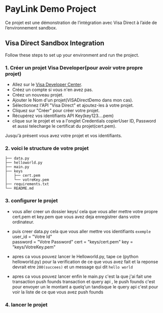 # PayLink Demo Project

Ce projet est une démonstration de l’intégration avec Visa Direct à l’aide de l’environnement sandbox.


## Visa Direct Sandbox Integration

Follow these steps to set up your environment and run the project.

### 1. Créer un projet Visa Developer(pour avoir votre propre projet)

- Allez sur le [Visa Developer Center](https://developer.visa.com/).
- Créez un compte si vous n'en avez pas.
- Créez un nouveau projet.
- Ajouter le Nom d'un projet(VISADirectDemo dans mon cas).
- Sélectionnez l'API "Visa Direct" et ajoutez-les à votre projet.
- Cliquez sur "Créer" pour créer votre projet.
- Récupérez vos identifiants API Key(key123....pem)
- clique sur le projet et va a l'onglet Credentials copierUser ID, Password et aussi telecharge le certificat du projet(cert.pem).

Jusqu'à présent vous avez votre projet et vos identifiants.

### 2. voici le structure de votre projet

```
├── data.py
├── helloworld.py
├── main.py
├── keys
│   ├── cert.pem
│   └── votreKey.pem
├── requirements.txt
└── README.md
```

### 3. configurer le projet 

- vous aller creer un dossier keys/ cela que vous aller mettre votre propre cert.pem et key.pem que vous avez deja enregistrer dans votre ordinateur.

- puis creer data.py cela que vous aller mettre vos identifiants 
    `exemple`
    user_id = "Votre Id"  
    password = "Votre Password" 
    cert = "keys/cert.pem"
    key = "keys/VotreKey.pem"

- apres ca vous pouvez lancer le Helloworld.py, tape ce (python helloworld.py) pour la verification de ce que vous avez fait et la reponse devrait etre `200(succees)` et un message qui dit `hello world`


- apres ca vous pouvez lancer enfin le main.py c'est la que j'ai fait une transaction push founds transaction et query api , le push founds c'est pour envoyer un le montant a quelq'un tandisque le query api c'est pour voir la liste de ce que vous avez push founds


### 4. lancer le projet


